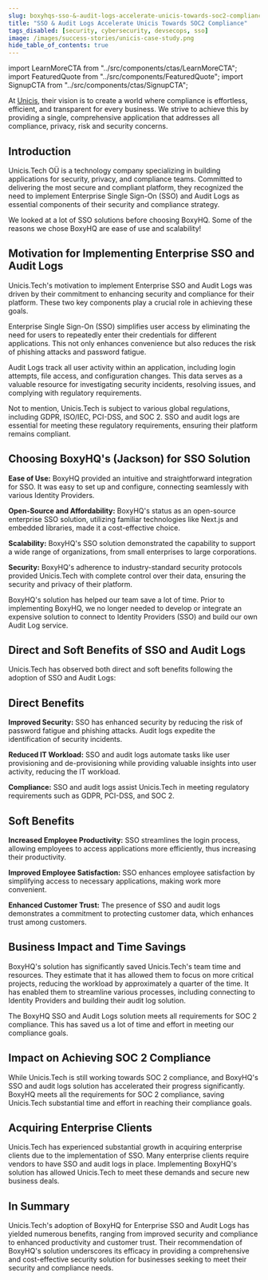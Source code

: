 ```yaml
---
slug: boxyhqs-sso-&-audit-logs-accelerate-unicis-towards-soc2-compliance
title: "SSO & Audit Logs Accelerate Unicis Towards SOC2 Compliance"
tags_disabled: [security, cybersecurity, devsecops, sso]
image: /images/success-stories/unicis-case-study.png
hide_table_of_contents: true
---
```


import LearnMoreCTA from "../src/components/ctas/LearnMoreCTA";
import FeaturedQuote from "../src/components/FeaturedQuote";
import SignupCTA from "../src/components/ctas/SignupCTA";

At [Unicis](https://www.unicis.tech/), their vision is to create a world where compliance is effortless, efficient, and transparent for every business. We strive to achieve this by providing a single, comprehensive application that addresses all compliance, privacy, risk and security concerns.

## Introduction

Unicis.Tech OÜ is a technology company specializing in building applications for security, privacy, and compliance teams. Committed to delivering the most secure and compliant platform, they recognized the need to implement Enterprise Single Sign-On (SSO) and Audit Logs as essential components of their security and compliance strategy.

<SignupCTA campaign="success-story-unicis" />

<FeaturedQuote personName="Predrag Tasevski" personRole="Founder & CEO Unicis.Tech" pictureSrc="/images/success-stories/predrag-tasevski-unicis">
We looked at a lot of SSO solutions before choosing BoxyHQ. Some of the reasons we chose BoxyHQ are ease of use and scalability!
</FeaturedQuote>

## Motivation for Implementing Enterprise SSO and Audit Logs

Unicis.Tech's motivation to implement Enterprise SSO and Audit Logs was driven by their commitment to enhancing security and compliance for their platform. These two key components play a crucial role in achieving these goals.

Enterprise Single Sign-On (SSO) simplifies user access by eliminating the need for users to repeatedly enter their credentials for different applications. This not only enhances convenience but also reduces the risk of phishing attacks and password fatigue.

Audit Logs track all user activity within an application, including login attempts, file access, and configuration changes. This data serves as a valuable resource for investigating security incidents, resolving issues, and complying with regulatory requirements.

Not to mention, Unicis.Tech is subject to various global regulations, including GDPR, ISO/IEC, PCI-DSS, and SOC 2. SSO and audit logs are essential for meeting these regulatory requirements, ensuring their platform remains compliant.

## Choosing BoxyHQ's (Jackson) for SSO Solution

**Ease of Use:** BoxyHQ provided an intuitive and straightforward integration for SSO. It was easy to set up and configure, connecting seamlessly with various Identity Providers.

**Open-Source and Affordability:** BoxyHQ's status as an open-source enterprise SSO solution, utilizing familiar technologies like Next.js and embedded libraries, made it a cost-effective choice.

**Scalability:** BoxyHQ's SSO solution demonstrated the capability to support a wide range of organizations, from small enterprises to large corporations.

**Security:** BoxyHQ's adherence to industry-standard security protocols provided Unicis.Tech with complete control over their data, ensuring the security and privacy of their platform.

<FeaturedQuote personName="Predrag Tasevski" personRole="Founder & CEO Unicis.Tech" pictureSrc="/images/success-stories/predrag-tasevski-unicis">
BoxyHQ's solution has helped our team save a lot of time. Prior to implementing BoxyHQ, we no longer needed to develop or integrate an expensive solution to connect to Identity Providers (SSO) and build our own Audit Log service.
</FeaturedQuote>

## Direct and Soft Benefits of SSO and Audit Logs

Unicis.Tech has observed both direct and soft benefits following the adoption of SSO and Audit Logs:

## Direct Benefits

**Improved Security:** SSO has enhanced security by reducing the risk of password fatigue and phishing attacks. Audit logs expedite the identification of security incidents.

**Reduced IT Workload:** SSO and audit logs automate tasks like user provisioning and de-provisioning while providing valuable insights into user activity, reducing the IT workload.

**Compliance:** SSO and audit logs assist Unicis.Tech in meeting regulatory requirements such as GDPR, PCI-DSS, and SOC 2.

## Soft Benefits

**Increased Employee Productivity:** SSO streamlines the login process, allowing employees to access applications more efficiently, thus increasing their productivity.

**Improved Employee Satisfaction:** SSO enhances employee satisfaction by simplifying access to necessary applications, making work more convenient.

**Enhanced Customer Trust:** The presence of SSO and audit logs demonstrates a commitment to protecting customer data, which enhances trust among customers.

## Business Impact and Time Savings

BoxyHQ's solution has significantly saved Unicis.Tech's team time and resources. They estimate that it has allowed them to focus on more critical projects, reducing the workload by approximately a quarter of the time. It has enabled them to streamline various processes, including connecting to Identity Providers and building their audit log solution.

<FeaturedQuote personName="Predrag Tasevski" personRole="Founder & CEO Unicis.Tech" pictureSrc="/images/success-stories/predrag-tasevski-unicis">
  The BoxyHQ SSO and Audit Logs solution meets all requirements for SOC 2 compliance. This has saved us a lot of time and effort in meeting our compliance goals.
</FeaturedQuote>

## Impact on Achieving SOC 2 Compliance

While Unicis.Tech is still working towards SOC 2 compliance, and BoxyHQ's SSO and audit logs solution has accelerated their progress significantly. BoxyHQ meets all the requirements for SOC 2 compliance, saving Unicis.Tech substantial time and effort in reaching their compliance goals.

## Acquiring Enterprise Clients

Unicis.Tech has experienced substantial growth in acquiring enterprise clients due to the implementation of SSO. Many enterprise clients require vendors to have SSO and audit logs in place. Implementing BoxyHQ's solution has allowed Unicis.Tech to meet these demands and secure new business deals.

## In Summary

Unicis.Tech's adoption of BoxyHQ for Enterprise SSO and Audit Logs has yielded numerous benefits, ranging from improved security and compliance to enhanced productivity and customer trust. Their recommendation of BoxyHQ's solution underscores its efficacy in providing a comprehensive and cost-effective security solution for businesses seeking to meet their security and compliance needs.

<LearnMoreCTA label="Read the full interview" newWindow={false} url="/blog/unicis-tech-unlocks-security-with-boxyhq-a-conversation-with-the-founder" />
